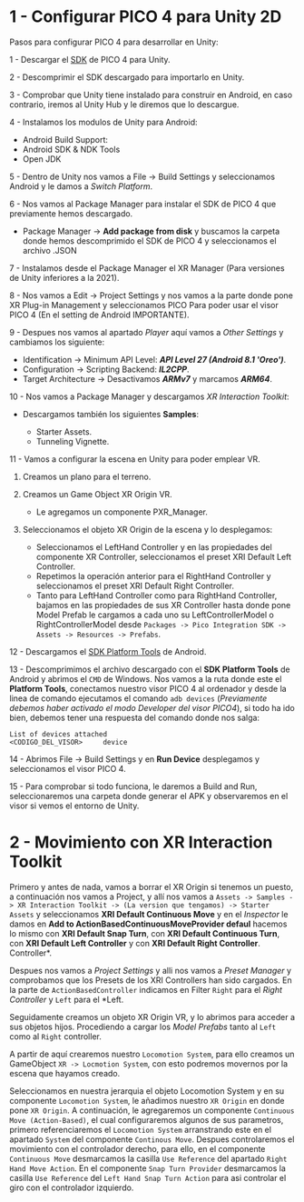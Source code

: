 # 1 - Configurar PICO 4 para Unity 2D

Pasos para configurar PICO 4 para desarrollar en Unity:

 1 - Descargar el [SDK](https://developer-global.pico-interactive.com/sdk?deviceId=1&platformId=1&itemId=12) de PICO 4 para Unity.
 
 2 - Descomprimir el SDK descargado para importarlo en Unity.

 3 - Comprobar que Unity tiene instalado para construir en Android, en caso contrario, iremos al Unity Hub y le diremos que lo descargue.

 4 - Instalamos los modulos de Unity para Android:
     
   * Android Build Support:
   * Android SDK & NDK Tools
   * Open JDK

 5 - Dentro de Unity nos vamos a File -> Build Settings y seleccionamos Android y le damos a *Switch Platform*.

 6 - Nos vamos al Package Manager para instalar el SDK de PICO 4 que previamente hemos descargado.

   * Package Manager -> **Add package from disk** y buscamos la carpeta donde hemos descomprimido el SDK de PICO 4 y seleccionamos el archivo .JSON
 
 7 - Instalamos desde el Package Manager el XR Manager (Para versiones de Unity inferiores a la 2021).
 
 8 - Nos vamos a Edit -> Project Settings y nos vamos a la parte donde pone XR Plug-in Management y seleccionamos PICO Para poder usar el visor PICO 4 (En el setting de Android IMPORTANTE).
 
 9 - Despues nos vamos al apartado *Player* aquí vamos a *Other Settings* y cambiamos los siguiente:
 
   * Identification -> Minimum API Level: **_API Level 27 (Android 8.1 'Oreo')_**.
   * Configuration -> Scripting Backend: **_IL2CPP_**.
   * Target Architecture -> Desactivamos **_ARMv7_** y marcamos **_ARM64_**.
 
 10 - Nos vamos a Package Manager y descargamos *XR Interaction Toolkit*:
  
   - Descargamos también los siguientes **Samples**:

     - Starter Assets.
     - Tunneling Vignette.

 11 - Vamos a configurar la escena en Unity para poder emplear VR.
  
   1. Creamos un plano para el terreno.
   2. Creamos un Game Object XR Origin VR.

      - Le agregamos un componente PXR_Manager.
   3. Seleccionamos el objeto XR Origin de la escena y lo desplegamos:

      - Seleccionamos el LeftHand Controller y en las propiedades del componente XR Controller, seleccionamos el preset XRI Default Left Controller.
      - Repetimos la operación anterior para el RightHand Controller y seleccionamos el preset XRI Default Right Controller.
      - Tanto para LeftHand Controller como para RightHand Controller, bajamos en las propiedades de sus XR Controller hasta donde pone Model Prefab le cargamos a cada uno su LeftControllerModel o RightControllerModel desde `Packages -> Pico Integration SDK -> Assets -> Resources -> Prefabs`.
 
 12 - Descargamos el [SDK Platform Tools](https://developer.android.com/studio/releases/platform-tools) de Android.

 13 - Descomprimimos el archivo descargado con el **SDK Platform Tools** de Android y abrimos el `CMD` de Windows. Nos vamos a la ruta donde este el **Platform Tools**, conectamos nuestro visor PICO 4 al ordenador y desde la linea de comando ejecutamos el comando `adb devices` (*Previamente debemos haber activado el modo Developer del visor PICO4*), si todo ha ido bien, debemos tener una respuesta del comando donde nos salga:

 ```
 List of devices attached
 <CODIGO_DEL_VISOR>     device
 ```

 14 - Abrimos File -> Build Settings y en **Run Device** desplegamos y seleccionamos el visor PICO 4.

 15 - Para comprobar si todo funciona, le daremos a Build and Run, seleccionaremos una carpeta donde generar el APK y observaremos en el visor si vemos el entorno de Unity.

 # 2 - Movimiento con XR Interaction Toolkit

 Primero y antes de nada, vamos a borrar el XR Origin si tenemos un puesto, a continuación nos vamos a Project, y allí nos vamos a `Assets -> Samples -> XR Interaction Toolkit -> (La version que tengamos) -> Starter Assets` y seleccionamos **XRI Default Continuous Move** y en el *Inspector* le damos en **Add to ActionBasedContinuousMoveProvider defaul** hacemos lo mismo con **XRI Default Snap Turn**, con **XRI Default Continuous Turn**, con **XRI Default Left Controller** y con **XRI Default Right Controller**. Controller*.

 Despues nos vamos a *Project Settings* y alli nos vamos a *Preset Manager* y comprobamos que los Presets de los XRI Controllers han sido cargados. En la parte de `ActionBasedController` indicamos en Filter `Right` para el *Right Controller* y `Left` para el *Left.

 Seguidamente creamos un objeto XR Origin VR, y lo abrimos para acceder a sus objetos hijos. Procediendo a cargar los *Model Prefabs* tanto al `Left` como al `Right` controller.

 A partir de aquí crearemos nuestro `Locomotion System`, para ello creamos un GameObject `XR -> Locmotion System`, con esto podremos movernos por la escena que hayamos creado.

 Seleccionamos en nuestra jerarquia el objeto Locomotion System y en su componente `Locomotion System`, le añadimos nuestro `XR Origin` en donde pone `XR Origin`. A continuación, le agregaremos un componente `Continuous Move (Action-Based)`, el cual configuraremos algunos de sus parametros, primero referenciaremos el `Locomotion System` arranstrando este en el apartado `System` del componente `Continous Move`. Despues controlaremos el movimiento con el controlador derecho, para ello, en el componente `Continuous Move` desmarcamos la casilla `Use Reference` del apartado `Right Hand Move Action`. En el componente `Snap Turn Provider` desmarcamos la casilla `Use Reference` del `Left Hand Snap Turn Action` para asi controlar el giro con el controlador izquierdo.